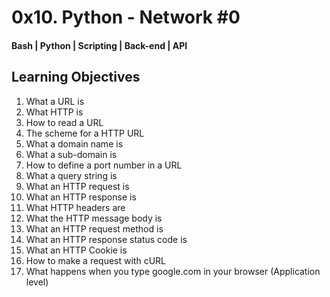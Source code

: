 # 0x10. Python - Network #0

#### Bash | Python | Scripting | Back-end | API

## Learning Objectives

1. What a URL is
2. What HTTP is
3. How to read a URL
4. The scheme for a HTTP URL
5. What a domain name is
6. What a sub-domain is
7. How to define a port number in a URL
8. What a query string is
9. What an HTTP request is
10. What an HTTP response is
11. What HTTP headers are
12. What the HTTP message body is
13. What an HTTP request method is
14. What an HTTP response status code is
15. What an HTTP Cookie is
16. How to make a request with cURL
17. What happens when you type google.com in your browser (Application level)
